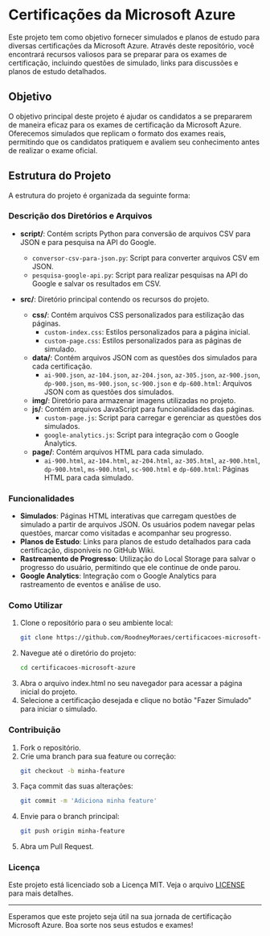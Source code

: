 # Certificações da Microsoft Azure

Este projeto tem como objetivo fornecer simulados e planos de estudo para diversas certificações da Microsoft Azure. Através deste repositório, você encontrará recursos valiosos para se preparar para os exames de certificação, incluindo questões de simulado, links para discussões e planos de estudo detalhados.

## Objetivo

O objetivo principal deste projeto é ajudar os candidatos a se prepararem de maneira eficaz para os exames de certificação da Microsoft Azure. Oferecemos simulados que replicam o formato dos exames reais, permitindo que os candidatos pratiquem e avaliem seu conhecimento antes de realizar o exame oficial.

## Estrutura do Projeto

A estrutura do projeto é organizada da seguinte forma:


### Descrição dos Diretórios e Arquivos

- **script/**: Contém scripts Python para conversão de arquivos CSV para JSON e para pesquisa na API do Google.
  - `conversor-csv-para-json.py`: Script para converter arquivos CSV em JSON.
  - `pesquisa-google-api.py`: Script para realizar pesquisas na API do Google e salvar os resultados em CSV.

- **src/**: Diretório principal contendo os recursos do projeto.
  - **css/**: Contém arquivos CSS personalizados para estilização das páginas.
    - `custom-index.css`: Estilos personalizados para a página inicial.
    - `custom-page.css`: Estilos personalizados para as páginas de simulado.
  - **data/**: Contém arquivos JSON com as questões dos simulados para cada certificação.
    - `ai-900.json`, `az-104.json`, `az-204.json`, `az-305.json`, `az-900.json`, `dp-900.json`, `ms-900.json`, `sc-900.json` e `dp-600.html`: Arquivos JSON com as questões dos simulados.
  - **img/**: Diretório para armazenar imagens utilizadas no projeto.
  - **js/**: Contém arquivos JavaScript para funcionalidades das páginas.
    - `custom-page.js`: Script para carregar e gerenciar as questões dos simulados.
    - `google-analytics.js`: Script para integração com o Google Analytics.
  - **page/**: Contém arquivos HTML para cada simulado.
    - `ai-900.html`, `az-104.html`, `az-204.html`, `az-305.html`, `az-900.html`, `dp-900.html`, `ms-900.html`, `sc-900.html` e `dp-600.html`: Páginas HTML para cada simulado.

### Funcionalidades

- **Simulados**: Páginas HTML interativas que carregam questões de simulado a partir de arquivos JSON. Os usuários podem navegar pelas questões, marcar como visitadas e acompanhar seu progresso.
- **Planos de Estudo**: Links para planos de estudo detalhados para cada certificação, disponíveis no GitHub Wiki.
- **Rastreamento de Progresso**: Utilização do Local Storage para salvar o progresso do usuário, permitindo que ele continue de onde parou.
- **Google Analytics**: Integração com o Google Analytics para rastreamento de eventos e análise de uso.

### Como Utilizar

1. Clone o repositório para o seu ambiente local:
   ```sh
   git clone https://github.com/RoodneyMoraes/certificacoes-microsoft-azure.git
2. Navegue até o diretório do projeto:
   ```sh
   cd certificacoes-microsoft-azure
3. Abra o arquivo index.html no seu navegador para acessar a página inicial do projeto.
4. Selecione a certificação desejada e clique no botão "Fazer Simulado" para iniciar o simulado.

### Contribuição

1. Fork o repositório.
2. Crie uma branch para sua feature ou correção:
   ```sh
   git checkout -b minha-feature
3. Faça commit das suas alterações:
   ```sh
   git commit -m 'Adiciona minha feature'
4. Envie para o branch principal:
   ```sh
   git push origin minha-feature
5. Abra um Pull Request.

### Licença

Este projeto está licenciado sob a Licença MIT. Veja o arquivo [LICENSE](LICENSE) para mais detalhes.

---

Esperamos que este projeto seja útil na sua jornada de certificação Microsoft Azure. Boa sorte nos seus estudos e exames!

